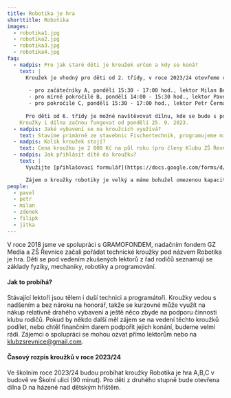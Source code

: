```yaml
---
title: Robotika je hra
shorttitle: Robotika
images:
  - robotika1.jpg
  - robotika2.jpg
  - robotika3.jpg
  - robotika4.jpg
faq:
  - nadpis: Pro jak staré děti je kroužek určen a kdy se koná?
    text: |
      Kroužek je vhodný pro děti od 2. třídy, v roce 2023/24 otevřeme celkem 3 kroužky:
        
       - pro začátečníky A, pondělí 15:30 - 17:00 hod., lektor Milan Beníček
       - pro mírně pokročilé B, pondělí 14:00 - 15:30 hod., lektor Pavel Jisl
       - pro pokročilé C, pondělí 15:30 - 17:00 hod., lektor Petr Čermák
 
      Pro děti od 6. třídy je možné navštěvovat dílnu, kde se bude s podporou mentorů pracovat na vlastních projektech. Dílna bude fungovat v prostorách areálu Národní házené v Řevnicích, Sportovní 981 a otevřená bude každé pondělí od 15:00 do 17:00 hod (občas do 18:00). Bližší info o dílně na webu [dilna.klubzsrevnice.cz](https://dilna.klubzsrevnice.cz/)
    Kroužky i dílna začnou fungovat od pondělí 25. 9. 2023.
  - nadpis: Jaké vybavení se na kroužcích využívá?
    text: Stavíme primárně ze stavebnic Fischertechnik, programujeme micro:bity a občas taky hrajeme Minecraft Education.
  - nadpis: Kolik kroužek stojí?
    text: Cena kroužku je 2 000 Kč na půl roku (pro členy Klubu ZŠ Řevnice, pro nečleny je cena 2 500 Kč). Získané finance využíváme na nákup vybavení a další náklady spojené s kroužkem. Kurzovné se platí na účet Klubu rodičů 2200861197 / 2010 s VS 1. 
  - nadpis: Jak přihlásit dítě do kroužku?
    text: |
      Využijte [přihlašovací formulář](https://docs.google.com/forms/d/e/1FAIpQLSel7HqKDY0iXwToyVkGUTtWGA9ypfR1fLS_1trIKctgpyCjUA/viewform)

      Zájem o kroužky robotiky je velký a máme bohužel omezenou kapacitu, kterou se snažíme navýšit. Odeslání přihlášky neznamená, že jsme mohli Vaše dítě do kroužku přijmout. Potvrzením o přijetí je zařazení čísla rodiče do WhatsApp informační skupiny ke kroužku, kde sdílíme organizační informace a informace k platbě. Děti, které by se do kroužku nedostaly, evidujeme jako náhradníky a v případě uvolnění místa se ozveme.   
people:
  - pavel
  - petr
  - milan
  - zdenek
  - filipk
  - jitka
---
```

V roce 2018 jsme ve spolupráci s GRAMOFONDEM, nadačním fondem GZ Media a ZŠ Řevnice začali pořádat technické kroužky pod názvem Robotika je hra. Děti se pod vedením zkušených lektorů z řad rodičů seznamují se základy fyziky, mechaniky, robotiky a programování. 

<!--vice-->

#### Jak to probíhá?

Stávající lektoři jsou tělem i duší technici a programátoři. Kroužky vedou s nadšením a bez nároku na honorář, takže se kurzovné může využít na nákup relativně drahého vybavení a ještě něco zbyde na podporu činnosti klubu rodičů. Pokud by někdo další měl zájem se na vedení těchto kroužků podílet, nebo chtěl finančním darem podpořit jejich konání, budeme velmi rádi. Zájemci o spolupráci se mohou ozvat přímo lektorům nebo na [klubzsrevnice@gmail.com](mailto:klubzsrevnice@gmail.com).

<!--vice-->

#### Časový rozpis kroužků v roce 2023/24

Ve školním roce 2023/24 budou probíhat kroužky Robotika je hra A,B,C v budově ve Školní ulici (90 minut). Pro děti z druhého stupně bude otevřena dílna D na házené nad dětským hřištěm. 
